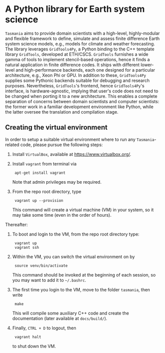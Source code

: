 A Python library for Earth system science
===================================================

`Tasmania` aims to provide domain scientists with a high-level, highly-modular and flexible framework to define, simulate and assess finite difference Earth system science models, e.g., models for climate and weather forecasting. The library leverages `GridTools4Py`, a Python binding to the C++ template library `GridTools`, developed at ETH/CSCS. `GridTools` furnishes a wide gamma of tools to implement stencil-based operations, hence it finds a natural application in finite difference codes. It ships with different lower-level and high-performance backends, each one designed for a particular architecture, e.g., Xeon Phi or GPU. In addition to these, `GridTools4Py` supplies some Pythonic backends suitable for debugging and research purposes. Nevertheless, `GridTools`'s frontend, hence `GridTools4Py`'s interface, is hardware-agnostic, implying that user's code does not need to be changed when porting it to a new architecture. This enables a complete separation of concerns between domain scientists and computer scientists: the former work in a familiar development environment like Python, while the latter oversee the translation and compilation stage. 

Creating the virtual environment
--------------------------------

In order to setup a suitable virtual environment where to run any `Tasmania`-related code, please pursue the following steps:

1. Install `VirtualBox`, available at https://www.virtualbox.org/.
2. Install `vagrant` from terminal via

		apt-get install vagrant

   Note that admin privileges may be required.
3. From the repo root directory, type

		vagrant up --provision
		 
   This command will create a virtual machine (VM) in your system, so it may take some time (even in the order of hours).
   
Thereafter:

1. To boot and login to the VM, from the repo root directory type:

		vagrant up
		vagrant ssh

2. Within the VM, you can switch the virtual environment on by

		source venv/bin/activate

   This command should be invoked at the beginning of each session, so you may want to add it to `~/.bashrc`. 
3. The first time you login to the VM, move to the folder `tasmania`, then write

		make

   This will compile some auxiliary C++ code and create the documentation (later available at `docs/build/`).
4. Finally, `CTRL + D` to logout, then

		vagrant halt

   to shut down the VM.
